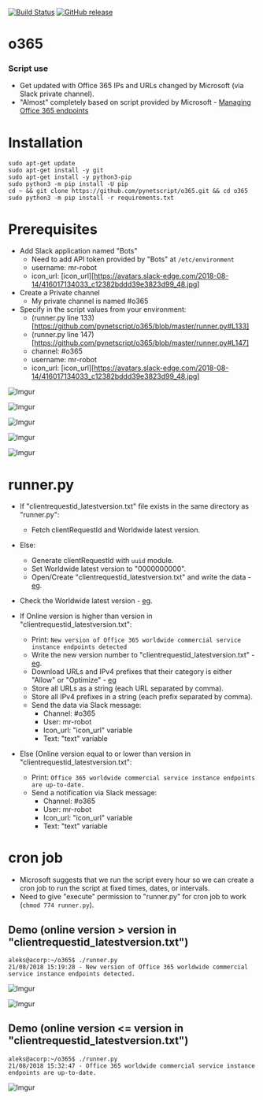 [![Build Status](https://travis-ci.org/pynetscript/o365.svg?branch=master)](https://travis-ci.org/pynetscript/o365)
[![GitHub release](https://img.shields.io/badge/version-1.0-blue.svg)](https://github.com/pynetscript/reality)

# o365

### Script use
- Get updated with Office 365 IPs and URLs changed by Microsoft (via Slack private channel).
- "Almost" completely based on script provided by Microsoft - [Managing Office 365 endpoints](https://support.office.com/en-us/article/managing-office-365-endpoints-99cab9d4-ef59-4207-9f2b-3728eb46bf9a?redirectSourcePath=%252fen-us%252farticle%252fnetwork-connectivity-to-office-365-64b420ef-0218-48f6-8a34-74bb27633b10&ui=en-US&rs=en-US&ad=US)


# Installation

```
sudo apt-get update
sudo apt-get install -y git
sudo apt-get install -y python3-pip
sudo python3 -m pip install -U pip
cd ~ && git clone https://github.com/pynetscript/o365.git && cd o365
sudo python3 -m pip install -r requirements.txt
```

# Prerequisites

- Add Slack application named "Bots"
  - Need to add API token provided by "Bots" at `/etc/environment`
  - username: mr-robot
  - icon_url: [icon_url][https://avatars.slack-edge.com/2018-08-14/416017134033_c12382bddd39e3823d99_48.jpg]
- Create a Private channel
  - My private channel is named #o365
- Specify in the script values from your environment:
  - (runner.py line 133)[https://github.com/pynetscript/o365/blob/master/runner.py#L133]
  - (runner.py line 147)[https://github.com/pynetscript/o365/blob/master/runner.py#L147]
  - channel: #o365
  - username: mr-robot
  - icon_url: [icon_url][https://avatars.slack-edge.com/2018-08-14/416017134033_c12382bddd39e3823d99_48.jpg]

![Imgur](https://i.imgur.com/JZnOz6S.png)

![Imgur](https://i.imgur.com/WicDA0x.png)

![Imgur](https://i.imgur.com/VIAVz6e.png)

![Imgur](https://i.imgur.com/UU31Joh.png)

![Imgur](https://i.imgur.com/8XNWtc5.png)


# runner.py

- If "clientrequestid_latestversion.txt" file exists in the same directory as "runner.py":
  - Fetch clientRequestId and Worldwide latest version.
- Else:
  - Generate clientRequestId with `uuid` module.
  - Set Worldwide latest version to "0000000000".
  - Open/Create "clientrequestid_latestversion.txt" and write the data - [eg](https://pastebin.com/dA1wr5pH).
- Check the Worldwide latest version - [eg](https://endpoints.office.com/version/Worldwide?clientrequestid=39943d70-aa59-40c9-bdcf-69998b415368).

- If Online version is higher than version in "clientrequestid_latestversion.txt":
  - Print: `New version of Office 365 worldwide commercial service instance endpoints detected`
  - Write the new version number to "clientrequestid_latestversion.txt" - [eg](https://pastebin.com/fiqYZgaq).
  - Download URLs and IPv4 prefixes that their category is either "Allow" or "Optimize" - [eg](https://endpoints.office.com/endpoints/Worldwide?clientrequestid=39943d70-aa59-40c9-bdcf-69998b415368)
  - Store all URLs  as a string (each URL separated by comma).
  - Store all IPv4 prefixes in a string (each prefix separated by comma).
  - Send the data via Slack message:
    - Channel: #o365
    - User: mr-robot
    - Icon_url: "icon_url" variable
    - Text: "text" variable
- Else (Online version equal to or lower than version in "clientrequestid_latestversion.txt":
  - Print: `Office 365 worldwide commercial service instance endpoints are up-to-date.`
  - Send a notification via Slack message:
    - Channel: #o365
    - User: mr-robot
    - Icon_url: "icon_url" variable
    - Text: "text" variable


# cron job

- Microsoft suggests that we run the script every hour so we can create a cron job to run the script at fixed times, dates, or intervals.
- Need to give "execute" permission to "runner.py" for cron job to work (`chmod 774 runner.py`).


## Demo (online version > version in "clientrequestid_latestversion.txt")
```
aleks@acorp:~/o365$ ./runner.py
21/08/2018 15:19:28 - New version of Office 365 worldwide commercial service instance endpoints detected.
```

![Imgur](https://i.imgur.com/8lHat61.png)

![Imgur](https://i.imgur.com/3rcwQv2.png)


## Demo (online version <= version in "clientrequestid_latestversion.txt")
```
aleks@acorp:~/o365$ ./runner.py 
21/08/2018 15:32:47 - Office 365 worldwide commercial service instance endpoints are up-to-date.
```

![Imgur](https://i.imgur.com/IOcoHdj.png)
